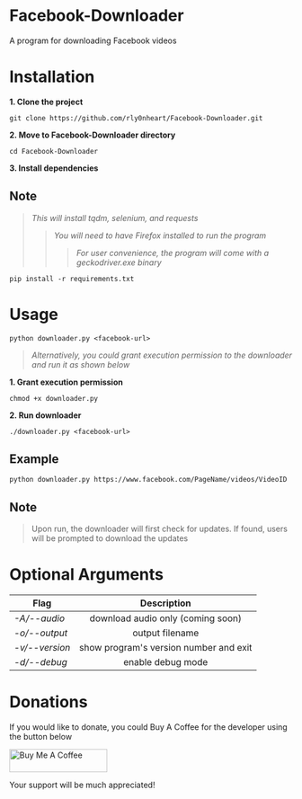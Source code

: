 # Facebook-Downloader
A program for downloading Facebook videos

# Installation
**1. Clone the project**
```
git clone https://github.com/rly0nheart/Facebook-Downloader.git
```

**2. Move to Facebook-Downloader directory**
```
cd Facebook-Downloader
```

**3. Install dependencies**
## Note
> *This will install tqdm, selenium, and requests*
> > *You will need to have Firefox installed to run the program*
> > > *For user convenience, the program will come with a geckodriver.exe binary*
```
pip install -r requirements.txt
```

# Usage
```
python downloader.py <facebook-url>
```

> *Alternatively, you could grant execution permission to the downloader and run it as shown below*

**1. Grant execution permission**
```
chmod +x downloader.py
```

**2. Run downloader**
```
./downloader.py <facebook-url>
```

## Example
```
python downloader.py https://www.facebook.com/PageName/videos/VideoID
```

## Note
> Upon run, the downloader will first check for updates. If found, users will be prompted to download the updates


# Optional Arguments
| Flag | Description |
|---------|:-----------:|
| *-A/--audio* | download audio only (coming soon) |
| *-o/--output*   | output filename |
| *-v/--version*   | show program's version number and exit |
| *-d/--debug*   | enable debug mode |

# Donations
If you would like to donate, you could Buy A Coffee for the developer using the button below

<a href="https://www.buymeacoffee.com/189381184" target="_blank"><img src="https://cdn.buymeacoffee.com/buttons/default-orange.png" alt="Buy Me A Coffee" height="41" width="174"></a>

Your support will be much appreciated!
